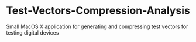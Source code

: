 # Test-Vectors-Compression-Analysis
Small MacOS X application for generating and compressing test vectors for testing digital devices
